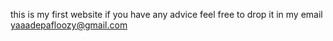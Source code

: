 this is my first website if you have any advice feel free to drop it in my email yaaadepafloozy@gmail.com 
